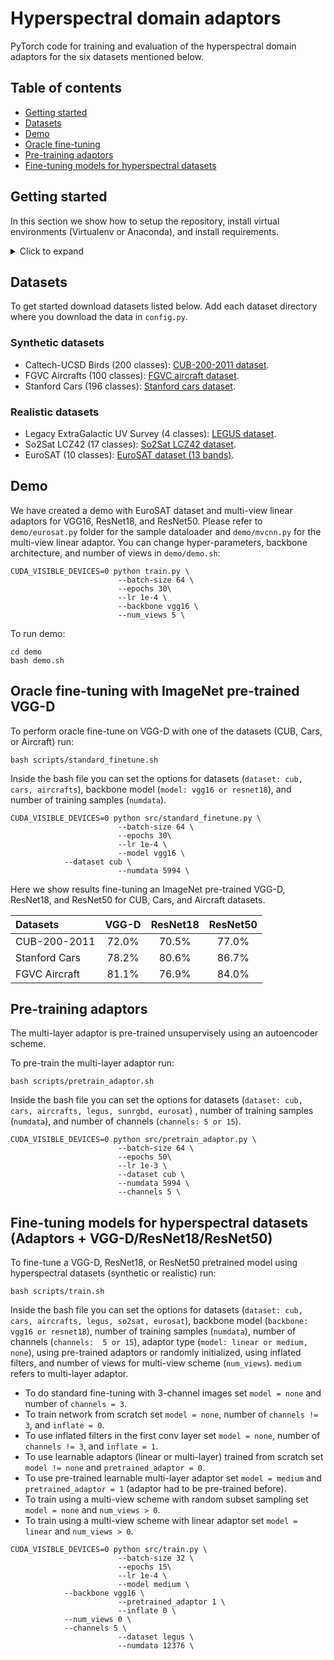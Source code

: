 # Hyperspectral domain adaptors

PyTorch code for training and evaluation of the hyperspectral domain adaptors for the six datasets mentioned below.

## Table of contents
* [Getting started](#getting-started)
* [Datasets](#datasets)
* [Demo](#demo)
* [Oracle fine-tuning](#oracle-fine-tuning-with-imagenet-pre-trained-vgg-d)
* [Pre-training adaptors](#pre-training-adaptors)
* [Fine-tuning models for hyperspectral datasets](#fine-tuning-models-for-hyperspectral-datasets)

## Getting started

In this section we show how to setup the repository, install virtual environments (Virtualenv or Anaconda), and install requirements.

<details>
<summary>Click to expand</summary>

1. **Clone the repository:** To download this repository run:
```
$ git clone https://github.com/gperezs/Hyperspectral_domain_adaptors.git
$ cd Multispectral_domain_adaptation
```

In the following sections we show two ways to setup StarcNet. Use the one that suits you best:
* [Using virtualenv](#using-virtualenv)
* [Using Anaconda](#using-anaconda)

### Using virtualenv

2. **Install virtualenv:** To install virtualenv run after installing pip:

```
$ sudo pip3 install virtualenv
```

3. **Virtualenv  environment:** To set up and activate the virtual environment,
run:
```
$ virtualenv -p /usr/bin/python3 venv3
$ source venv3/bin/activate
```

To install requirements, run:
```
$ pip install -r requirements.txt
```

4. **PyTorch:** To install pytorch run:
```
$ pip install torch torchvision
```

-------
### Using Anaconda

2. **Install Anaconda:** We recommend using the free [Anaconda Python
distribution](https://www.anaconda.com/download/), which provides an
easy way for you to handle package dependencies. Please be sure to
download the Python 3 version.

3. **Anaconda virtual environment:** To set up and activate the virtual environment,
run:
```
$ conda create -n <env name> python=3.*
$ source activate <env name>
```

To install requirements, run:
```
$ conda install --yes --file requirements.txt
```

4. **PyTorch:** To install pytorch follow the instructions [here](https://pytorch.org/).
</details>

## Datasets

To get started download datasets listed below. Add each dataset directory where you download the data in `config.py`.

### Synthetic datasets
* Caltech-UCSD Birds (200 classes): [CUB-200-2011 dataset](http://www.vision.caltech.edu/visipedia/CUB-200-2011.html).
* FGVC Aircrafts (100 classes): [FGVC aircraft dataset](http://www.robots.ox.ac.uk/~vgg/data/fgvc-aircraft/).
* Stanford Cars (196 classes): [Stanford cars dataset](http://ai.stanford.edu/~jkrause/cars/car_dataset.html).

### Realistic datasets
* Legacy ExtraGalactic UV Survey (4 classes): [LEGUS dataset](https://archive.stsci.edu/prepds/legus/).
* So2Sat LCZ42 (17 classes): [So2Sat LCZ42 dataset](https://mediatum.ub.tum.de/1483140). 
* EuroSAT (10 classes): [EuroSAT dataset (13 bands)](http://madm.dfki.de/downloads).

## Demo

We have created a demo with EuroSAT dataset and multi-view linear adaptors for VGG16, ResNet18, and ResNet50. Please refer to `demo/eurosat.py` folder for the sample dataloader and `demo/mvcnn.py` for the multi-view linear adaptor. You can change hyper-parameters, backbone architecture, and number of views in `demo/demo.sh`:

```
CUDA_VISIBLE_DEVICES=0 python train.py \
                        --batch-size 64 \
                        --epochs 30\
                        --lr 1e-4 \
                        --backbone vgg16 \
                        --num_views 5 \
```

To run demo:
```
cd demo
bash demo.sh
```

## Oracle fine-tuning with ImageNet pre-trained VGG-D

To perform oracle fine-tune on VGG-D with one of the datasets (CUB, Cars, or Aircraft) run:
```
bash scripts/standard_finetune.sh
```
Inside the bash file you can set the options for datasets (`dataset: cub, cars, aircrafts`), backbone model (`model: vgg16 or resnet18`), and number of training samples (`numdata`).
```
CUDA_VISIBLE_DEVICES=0 python src/standard_finetune.py \
                        --batch-size 64 \
                        --epochs 30\
                        --lr 1e-4 \
                        --model vgg16 \
			--dataset cub \
                        --numdata 5994 \
```

Here we show results fine-tuning an ImageNet pre-trained VGG-D, ResNet18, and ResNet50 for CUB, Cars, and Aircraft datasets.

| Datasets    |  VGG-D   |  ResNet18   |  ResNet50   |
| :---        | :----:  |  :----: |  :----: |
| CUB-200-2011       | 72.0%  |  70.5% |  77.0% |
| Stanford Cars      | 78.2%  |  80.6% |  86.7% | 
| FGVC Aircraft      | 81.1%  |  76.9% |  84.0% | 


## Pre-training adaptors

The multi-layer adaptor is pre-trained unsupervisely using an autoencoder scheme. 

To pre-train the multi-layer adaptor run:
```
bash scripts/pretrain_adaptor.sh
```
Inside the bash file you can set the options for datasets (`dataset: cub, cars, aircrafts, legus, sunrgbd, eurosat`)
, number of training samples (`numdata`), and number of channels (`channels: 5 or 15`). 
```
CUDA_VISIBLE_DEVICES=0 python src/pretrain_adaptor.py \
                        --batch-size 64 \
                        --epochs 50\
                        --lr 1e-3 \
                        --dataset cub \
                        --numdata 5994 \
                        --channels 5 \
```


## Fine-tuning models for hyperspectral datasets (Adaptors + VGG-D/ResNet18/ResNet50)

To fine-tune a VGG-D, ResNet18, or ResNet50 pretrained model using hyperspectral datasets (synthetic or realistic) run:
```
bash scripts/train.sh
```
Inside the bash file you can set the options for datasets (`dataset: cub, cars, aircrafts, legus, so2sat, eurosat`),
backbone model (`backbone: vgg16 or resnet18`), number of training samples (`numdata`), number of channels (`channels: 
5 or 15`), adaptor type (`model: linear or medium, none`), using pre-trained adaptors or randomly initialized, 
using inflated filters, and number of views for multi-view scheme (`num_views`). `medium` refers to multi-layer adaptor.

* To do standard fine-tuning with 3-channel images set `model = none` and number of `channels = 3`.
* To train network from scratch set `model = none`, number of `channels != 3`, and `inflate = 0`.
* To use inflated filters in the first conv layer set `model = none`, number of `channels != 3`, and `inflate = 1`.
* To use learnable adaptors (linear or multi-layer) trained from scratch set `model != none` and `pretrained_adaptor = 0`.
* To use pre-trained learnable multi-layer adaptor set `model = medium` and `pretrained_adaptor = 1` (adaptor had to be pre-trained before).
* To train using a multi-view scheme with random subset sampling set `model = none` and `num_views > 0`.
* To train using a multi-view scheme with linear adaptor set `model = linear` and `num_views > 0`.

```
CUDA_VISIBLE_DEVICES=0 python src/train.py \
                        --batch-size 32 \
                        --epochs 15\
                        --lr 1e-4 \
                        --model medium \
			--backbone vgg16 \
                        --pretrained_adaptor 1 \
                        --inflate 0 \
			--num_views 0 \
			--channels 5 \
                        --dataset legus \
                        --numdata 12376 \
```





